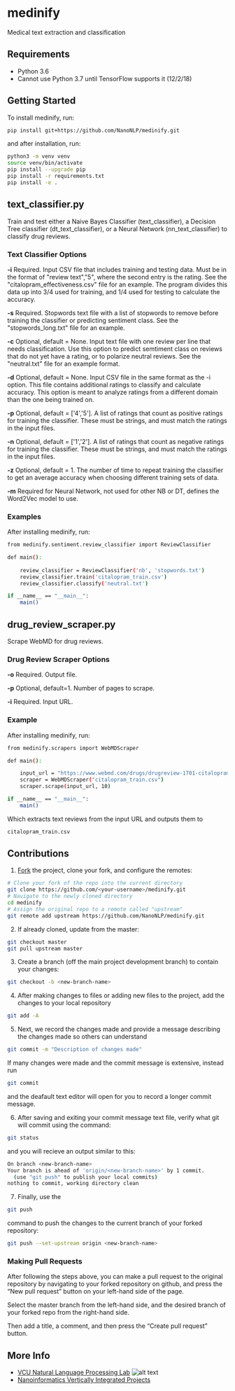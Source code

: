 # medinify

Medical text extraction and classification 

## Requirements

* Python 3.6
* Cannot use Python 3.7 until TensorFlow supports it (12/2/18)

## Getting Started

To install medinify, run:

```bash
pip install git+https://github.com/NanoNLP/medinify.git
```

and after installation, run:

```bash
python3 -m venv venv
source venv/bin/activate
pip install --upgrade pip
pip install -r requirements.txt
pip install -e .
```

## text_classifier.py

Train and test either a Naive Bayes Classifier (text_classifier), a Decision Tree classifier (dt_text_classifier), or a Neural Network (nn_text_classifier) to classify drug reviews.

### Text Classifier Options

**-i**  Required. Input CSV file that includes training and testing data. Must be in the format of "review text","5", where the second entry is the rating.  See the "citalopram_effectiveness.csv" file for an example.  The program divides this data up into 3/4 used for training, and 1/4 used for testing to calculate the accuracy.

**-s**  Required. Stopwords text file with a list of stopwords to remove before training the classifier or predicting sentiment class.  See the "stopwords_long.txt" file for an example.

**-c**  Optional, default = None. Input text file with one review per line that needs classification. Use this option to predict semtiment class on reviews that do not yet have a rating, or to polarize neutral reviews.  See the "neutral.txt" file for an example format.

**-d**  Optional, default = None. Input CSV file in the same format as the -i option.  This file contains additional ratings to classify and calculate accuracy.  This option is meant to analyze ratings from a different domain than the one being trained on.

**-p**  Optional, default = ['4','5']. A list of ratings that count as positive ratings for training the classifier.  These must be strings, and must match the ratings in the input files.

**-n** Optional, default = ['1','2']. A list of ratings that count as negative ratings for training the classifier.  These must be strings, and must match the ratings in the input files.

**-z**  Optional, default = 1.  The number of time to repeat training the classifier to get an average accuracy when choosing different training sets of data.

**-m** Required for Neural Network, not used for other NB or DT, defines the Word2Vec model to use.

### Examples

After installing medinify, run:

```bash
from medinify.sentiment.review_classifier import ReviewClassifier

def main():
   
    review_classifier = ReviewClassifier('nb', 'stopwords.txt')
    review_classifier.train('citalopram_train.csv')
    review_classifier.classify('neutral.txt')

if __name__ == "__main__":
    main()
```

## drug_review_scraper.py

Scrape WebMD for drug reviews.

### Drug Review Scraper Options

**-o** Required. Output file.

**-p** Optional, default=1. Number of pages to scrape.

**-i** Required. Input URL.

### Example

After installing medinify, run:

```bash
from medinify.scrapers import WebMDScraper

def main():

    input_url = "https://www.webmd.com/drugs/drugreview-1701-citalopram-oral.aspx?drugid=1701&drugname=citalopram-oral"
    scraper = WebMDScraper("citalopram_train.csv")
    scraper.scrape(input_url, 10)

if __name__ == "__main__":
    main()
```

Which extracts text reviews from the input URL and outputs them to

 ```bash 
 citalopram_train.csv
 ```

## Contributions

1. [Fork](http://help.github.com/fork-a-repo/) the project, clone your fork,
and configure the remotes:

```bash
# Clone your fork of the repo into the current directory
git clone https://github.com/<your-username>/medinify.git
# Navigate to the newly cloned directory
cd medinify
# Assign the original repo to a remote called "upstream"
git remote add upstream https://github.com/NanoNLP/medinify.git
```

2. If already cloned, update from the master:

```bash
git checkout master
git pull upstream master
```

3. Create a branch (off the main project development branch) to
contain your changes:

```bash 
git checkout -b <new-branch-name>
```

4. After making changes to files or adding new files to the project, add the changes to your local repository

```bash
git add -A
```

5. Next, we record the changes made and provide a message describing the changes made so others can understand

```bash
git commit -m "Description of changes made"
```

If many changes were made and the commit message is extensive, instead run 

```bash
git commit
```
and the deafault text editor will open for you to record a longer commit message.

6. After saving and exiting your commit message text file, verify what git will commit using the command:

```bash
git status
```

and you will recieve an output similar to this:

```bash
On branch <new-branch-name>
Your branch is ahead of 'origin/<new-branch-name>' by 1 commit.
  (use "git push" to publish your local commits)
nothing to commit, working directory clean
```

7. Finally, use the 
```bash
git push
``` 
command to push the changes to the current branch of your forked repository:

```bash
git push --set-upstream origin <new-branch-name>
```

### Making Pull Requests

After following the steps above, you can make a pull request to the original repository by navigating to your forked repository on github, and press the “New pull request” button on your left-hand side of the page.

Select the master branch from the left-hand side, and the desired branch of your forked repo from the right-hand side.

Then add a title, a comment, and then press the “Create pull request” button.

## More Info

- [VCU Natural Language Processing Lab](https://nlp.cs.vcu.edu/)     ![alt text](https://nlp.cs.vcu.edu/images/vcu_head_logo "VCU")
- [Nanoinformatics Vertically Integrated Projects](https://rampages.us/nanoinformatics/)